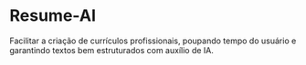# Resume-AI
Facilitar a criação de currículos profissionais, poupando tempo do usuário e garantindo textos bem estruturados com auxílio de IA.

